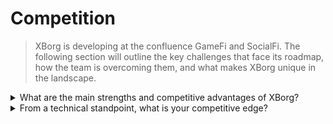 # Competition

> XBorg is developing at the confluence GameFi and SocialFi. The following section will outline the key challenges that face its roadmap, how the team is overcoming them, and what makes XBorg unique in the landscape.&#x20;

<details>

<summary>What are the main strengths and competitive advantages of XBorg?</summary>

**Network**&#x20;

XBorg's growth and expansion are fueled by a network of influential advisors and investors in the gaming and esports industry. XBorg Ventures builds on this network by connecting the team with the leading blockchains and game developers, allowing them to create innovative and exciting new products.

#### Community

The XBorg community comprises over 10,000 active players, builders, and GameFi investors. The council and governance system includes some of the brightest minds in Web3, ensuring that XBorg is always on the cutting edge of gaming technology.

#### Esports & Legitimacy&#x20;

As the leading Web3 esports organization, XBorg is sponsored by Brave Software and ranked number one across the most competitive Web3 esports titles. XBorg is responsible for creating the Xtreme Championship Series (XCS), the first and largest Web3 esports league ever.

#### SwissBorg&#x20;

XBorg is also assisted by SwissBorg, a startup that has successfully scaled to 700,000 users. With close contact with C-level executives, SwissBorg assists the roadmap, product execution, and networking. XBorg owes much of its success to the support and guidance of SwissBorg.&#x20;

</details>

<details>

<summary>From a technical standpoint, what is your competitive edge? </summary>

From a technological perspective, the implementation of a credential network within the realm of gaming is a truly distinctive innovation. However, it is similar to the Lens protocol, which uses social data to construct a network. Our platform, on the other hand, harnesses gaming data to establish a gaming-specific data network. While other endeavors, such as Galxe, have focused on constructing a credential network, they do not have the same dedicated focus on gaming.

Our technological advancements can be attributed to our adept integration of gaming data through various distribution platforms (including but not limited to Steam, FaceIt, and Riot Games) and the creation of custom API integrations with games. To further differentiate our platform, we have developed proprietary applications on top of the network, such as the fan engagement app, decentralized gaming communities, and the soulbound launchpad, contributing to our unique credential network.

</details>

